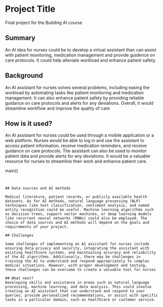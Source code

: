 <!-- This is the markdown template for the final project of the Building AI course, 
created by Reaktor Innovations and University of Helsinki. 
Copy the template, paste it to your GitHub README and edit! -->

# Project Title

Final project for the Building AI course

## Summary

An AI idea for nurses could be to develop a virtual assistant than can assist with patient monitoring, medication management and provide guidence on care protocols. It could help alleviate workload and enhance patient safety. 


## Background

An AI assistant for nurses solves several problems, including easing the workload by automating tasks like patient monitoring and medication management. It can also enhance patient safety by providing reliable guidance on care protocols and alerts for any deviations. Overall, it would streamline workflow and improve the quality of care


## How is it used?
An AI assistant for nurses could be used through a mobile application or a web platform. Nurses would be able to log in and use the assistant to access patient information, receive medication reminders, and receive guidance on care protocols. The assistant can also be used to monitor patient data and provide alerts for any deviations. It would be a valuable resource for nurses to streamline their work and enhance patient care.


main()
```


## Data sources and AI methods

Medical literature, patient records, or publicly available health datasets. As for AI methods, natural language processing (NLP) techniques like text classification, sentiment analysis, and named entity recognition could be useful. Machine learning algorithms such as decision trees, support vector machines, or deep learning models like recurrent neural networks (RNNs) could also be employed. The choice of data sources and AI methods will depend on the goals and requirements of your project.

## Challenges

Some challenges of implementing an AI assistant for nurses include ensuring data privacy and security, integrating the assistant with existing healthcare systems, and maintaining accuracy and reliability of the AI algorithms. Additionally, there may be challenges in training the AI to understand and respond appropriately to complex medical situations. However, with proper development and testing, these challenges can be overcome to create a valuable tool for nurses

## What next?
Developing skills and assistance in areas such as natural language processing, machine learning, and data analysis. This could involve creating an AI assistant that can understand and respond to user queries, provide personalized recommendations, or assist with specific tasks in a particular domain, such as healthcare or customer service.


